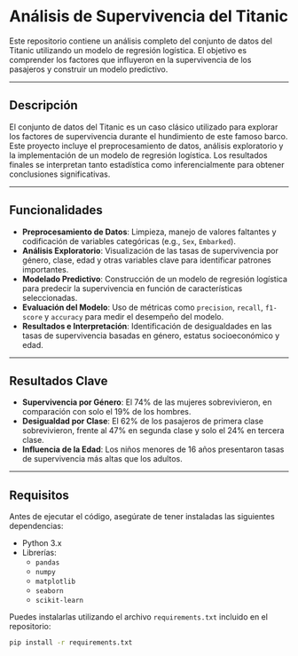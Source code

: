 # Análisis de Supervivencia del Titanic

Este repositorio contiene un análisis completo del conjunto de datos del Titanic utilizando un modelo de regresión logística. El objetivo es comprender los factores que influyeron en la supervivencia de los pasajeros y construir un modelo predictivo.

---

## Descripción

El conjunto de datos del Titanic es un caso clásico utilizado para explorar los factores de supervivencia durante el hundimiento de este famoso barco. Este proyecto incluye el preprocesamiento de datos, análisis exploratorio y la implementación de un modelo de regresión logística. Los resultados finales se interpretan tanto estadística como inferencialmente para obtener conclusiones significativas.

---

## Funcionalidades

- **Preprocesamiento de Datos**: Limpieza, manejo de valores faltantes y codificación de variables categóricas (e.g., `Sex`, `Embarked`).
- **Análisis Exploratorio**: Visualización de las tasas de supervivencia por género, clase, edad y otras variables clave para identificar patrones importantes.
- **Modelado Predictivo**: Construcción de un modelo de regresión logística para predecir la supervivencia en función de características seleccionadas.
- **Evaluación del Modelo**: Uso de métricas como `precision`, `recall`, `f1-score` y `accuracy` para medir el desempeño del modelo.
- **Resultados e Interpretación**: Identificación de desigualdades en las tasas de supervivencia basadas en género, estatus socioeconómico y edad.

---

## Resultados Clave

- **Supervivencia por Género**: El 74% de las mujeres sobrevivieron, en comparación con solo el 19% de los hombres.
- **Desigualdad por Clase**: El 62% de los pasajeros de primera clase sobrevivieron, frente al 47% en segunda clase y solo el 24% en tercera clase.
- **Influencia de la Edad**: Los niños menores de 16 años presentaron tasas de supervivencia más altas que los adultos.

---

## Requisitos

Antes de ejecutar el código, asegúrate de tener instaladas las siguientes dependencias:

- Python 3.x
- Librerías:
  - `pandas`
  - `numpy`
  - `matplotlib`
  - `seaborn`
  - `scikit-learn`

Puedes instalarlas utilizando el archivo `requirements.txt` incluido en el repositorio:

```bash
pip install -r requirements.txt
